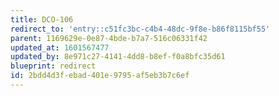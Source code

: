 ```yaml
---
title: DCO-106
redirect_to: 'entry::c51fc3bc-c4b4-48dc-9f8e-b86f8115bf55'
parent: 1169629e-0e87-4bde-b7a7-516c06331f42
updated_at: 1601567477
updated_by: 8e971c27-4141-4dd8-b8ef-f0a8bfc35d61
blueprint: redirect
id: 2bdd4d3f-ebad-401e-9795-af5eb3b7c6ef
---
```

